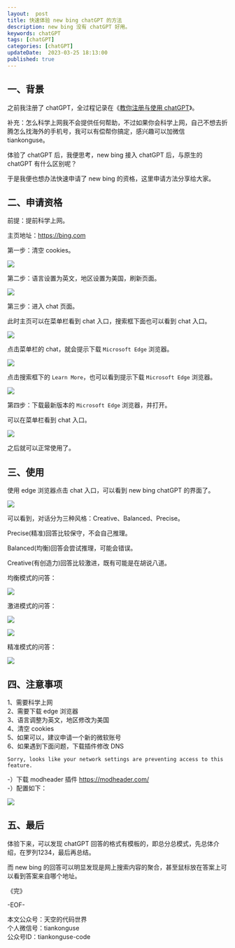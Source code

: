 ```yaml
---   
layout:  post  
title: 快速体验 new bing chatGPT 的方法  
description: new bing 没有 chatGPT 好用。 
keywords: chatGPT  
tags: [chatGPT]    
categories: [chatGPT]  
updateDate:  2023-03-25 18:13:00  
published: true  
---  
```



## 一、背景  


之前我注册了 chatGPT，全过程记录在《[教你注册与使用 chatGPT](https://mp.weixin.qq.com/s/jKIxsk7Zw9c50UX6PczUtw)》。  


补充：怎么科学上网我不会提供任何帮助，不过如果你会科学上网，自己不想去折腾怎么找海外的手机号，我可以有偿帮你搞定，感兴趣可以加微信 tiankonguse。  


体验了 chatGPT 后，我便思考，new bing 接入 chatGPT 后，与原生的 chatGPT 有什么区别呢？  


于是我便也想办法快速申请了 new bing 的资格，这里申请方法分享给大家。  




## 二、申请资格  


前提：提前科学上网。  


主页地址：https://bing.com  


第一步：清空 cookies。  


![](https://res2023.tiankonguse.com/images/2023/03/25/001.png)





第二步：语言设置为英文，地区设置为美国，刷新页面。  



![](https://res2023.tiankonguse.com/images/2023/03/25/002.jpg)


第三步：进入 chat 页面。  


此时主页可以在菜单栏看到 chat 入口，搜索框下面也可以看到 chat 入口。  


![](https://res2023.tiankonguse.com/images/2023/03/25/003.jpg)


点击菜单栏的 chat，就会提示下载 `Microsoft Edge` 浏览器。  


![](https://res2023.tiankonguse.com/images/2023/03/25/004.jpg)


点击搜索框下的 `Learn More`，也可以看到提示下载 `Microsoft Edge` 浏览器。   


![](https://res2023.tiankonguse.com/images/2023/03/25/005.png)



第四步：下载最新版本的 `Microsoft Edge` 浏览器，并打开。  


可以在菜单栏看到 chat 入口。  


![](https://res2023.tiankonguse.com/images/2023/03/25/006.jpg)


之后就可以正常使用了。  


## 三、使用  


使用 edge 浏览器点击 chat 入口，可以看到 new bing chatGPT 的界面了。  


![](https://res2023.tiankonguse.com/images/2023/03/25/007.png)


可以看到，对话分为三种风格：Creative、Balanced、Precise。  


Precise(精准)回答比较保守，不会自己推理。  


Balanced(均衡)回答会尝试推理，可能会错误。  


Creative(有创造力)回答比较激进，既有可能是在胡说八道。  



均衡模式的问答：  


![](https://res2023.tiankonguse.com/images/2023/03/25/008.png)



激进模式的问答：  


![](https://res2023.tiankonguse.com/images/2023/03/25/010.png)


![](https://res2023.tiankonguse.com/images/2023/03/25/011.png)


精准模式的问答：  


![](https://res2023.tiankonguse.com/images/2023/03/25/012.png)


## 四、注意事项  


1、需要科学上网  
2、需要下载 edge 浏览器   
3、语言调整为英文，地区修改为美国  
4、清空 cookies  
5、如果可以，建议申请一个新的微软账号  
6、如果遇到下面问题，下载插件修改 DNS  


```
Sorry, looks like your network settings are preventing access to this feature.
```


-）下载 modheader 插件 https://modheader.com/  
-）配置如下：  



![](https://res2023.tiankonguse.com/images/2023/03/25/013.png)


## 五、最后  


体验下来，可以发现 chatGPT 回答的格式有模板的，即总分总模式，先总体介绍，在罗列1234，最后再总结。  


而 new bing 的回答可以明显发现是网上搜索内容的聚合，甚至鼠标放在答案上可以看到答案来自哪个地址。  



《完》  


-EOF-  



本文公众号：天空的代码世界  
个人微信号：tiankonguse  
公众号ID：tiankonguse-code  
  

